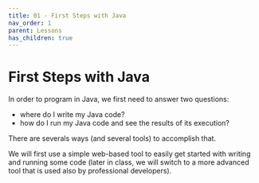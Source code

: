 ```yaml
---
title: 01 - First Steps with Java
nav_order: 1
parent: Lessons
has_children: true
---
```


# First Steps with Java
In order to program in Java, we first need to answer two questions:
* where do I write my Java code?
* how do I run my Java code and see the results of its execution?

There are severals ways (and several tools) to accomplish that.

We will first use a simple web-based tool to easily get started with writing and running some code (later in class, we will switch to a more advanced tool that is used also by professional developers).


